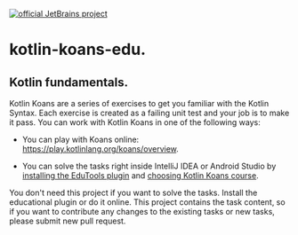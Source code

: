 [![official JetBrains project](https://jb.gg/badges/official-plastic.svg)](https://confluence.jetbrains.com/display/ALL/JetBrains+on+GitHub)

# kotlin-koans-edu.

## Kotlin fundamentals.

Kotlin Koans are a series of exercises to get you familiar with the Kotlin Syntax.
Each exercise is created as a failing unit test and your job is to make it pass.
You can work with Kotlin Koans in one of the following ways:

- You can play with Koans online: https://play.kotlinlang.org/koans/overview.

- You can solve the tasks right inside IntelliJ IDEA or Android Studio by
[installing the EduTools plugin](https://www.jetbrains.com/help/education/install-edutools-plugin.html?section=IntelliJ%20IDEA)
and [choosing Kotlin Koans course](https://www.jetbrains.com/help/education/learner-start-guide.html?section=Kotlin%20Koans).

You don't need this project if you want to solve the tasks. Install the educational plugin or do it online.
This project contains the task content, so if you want to contribute any changes to the existing tasks or new tasks, please submit new pull request.
